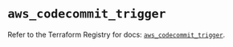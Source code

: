 # `aws_codecommit_trigger`

Refer to the Terraform Registry for docs: [`aws_codecommit_trigger`](https://registry.terraform.io/providers/hashicorp/aws/5.50.0/docs/resources/codecommit_trigger).
